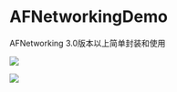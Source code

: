 # AFNetworkingDemo
AFNetworking 3.0版本以上简单封装和使用


 ![](https://github.com/cjq002/AFNetworkingDemo/raw/master/IMAGE/demo.png) 
 
 ![](https://github.com/cjq002/AFNetworkingDemo/raw/master/IMAGE/demo1.png) 
